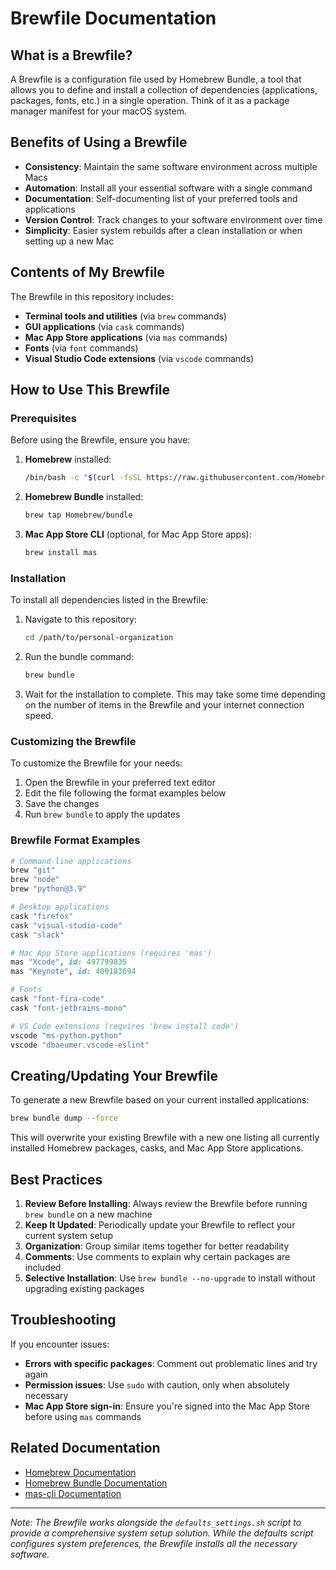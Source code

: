 # Brewfile Documentation

## What is a Brewfile?

A Brewfile is a configuration file used by Homebrew Bundle, a tool that allows you to define and install a collection of dependencies (applications, packages, fonts, etc.) in a single operation. Think of it as a package manager manifest for your macOS system.

## Benefits of Using a Brewfile

- **Consistency**: Maintain the same software environment across multiple Macs
- **Automation**: Install all your essential software with a single command
- **Documentation**: Self-documenting list of your preferred tools and applications
- **Version Control**: Track changes to your software environment over time
- **Simplicity**: Easier system rebuilds after a clean installation or when setting up a new Mac

## Contents of My Brewfile

The Brewfile in this repository includes:

- **Terminal tools and utilities** (via `brew` commands)
- **GUI applications** (via `cask` commands)
- **Mac App Store applications** (via `mas` commands)
- **Fonts** (via `font` commands)
- **Visual Studio Code extensions** (via `vscode` commands)

## How to Use This Brewfile

### Prerequisites

Before using the Brewfile, ensure you have:

1. **Homebrew** installed:
   ```bash
   /bin/bash -c "$(curl -fsSL https://raw.githubusercontent.com/Homebrew/install/HEAD/install.sh)"
   ```

2. **Homebrew Bundle** installed:
   ```bash
   brew tap Homebrew/bundle
   ```

3. **Mac App Store CLI** (optional, for Mac App Store apps):
   ```bash
   brew install mas
   ```

### Installation

To install all dependencies listed in the Brewfile:

1. Navigate to this repository:
   ```bash
   cd /path/to/personal-organization
   ```

2. Run the bundle command:
   ```bash
   brew bundle
   ```

3. Wait for the installation to complete. This may take some time depending on the number of items in the Brewfile and your internet connection speed.

### Customizing the Brewfile

To customize the Brewfile for your needs:

1. Open the Brewfile in your preferred text editor
2. Edit the file following the format examples below
3. Save the changes
4. Run `brew bundle` to apply the updates

### Brewfile Format Examples

```ruby
# Command-line applications
brew "git"
brew "node"
brew "python@3.9"

# Desktop applications
cask "firefox"
cask "visual-studio-code"
cask "slack"

# Mac App Store applications (requires 'mas')
mas "Xcode", id: 497799835
mas "Keynote", id: 409183694

# Fonts
cask "font-fira-code"
cask "font-jetbrains-mono"

# VS Code extensions (requires 'brew install code')
vscode "ms-python.python"
vscode "dbaeumer.vscode-eslint"
```

## Creating/Updating Your Brewfile

To generate a new Brewfile based on your current installed applications:

```bash
brew bundle dump --force
```

This will overwrite your existing Brewfile with a new one listing all currently installed Homebrew packages, casks, and Mac App Store applications.

## Best Practices

1. **Review Before Installing**: Always review the Brewfile before running `brew bundle` on a new machine
2. **Keep It Updated**: Periodically update your Brewfile to reflect your current system setup
3. **Organization**: Group similar items together for better readability
4. **Comments**: Use comments to explain why certain packages are included
5. **Selective Installation**: Use `brew bundle --no-upgrade` to install without upgrading existing packages

## Troubleshooting

If you encounter issues:

- **Errors with specific packages**: Comment out problematic lines and try again
- **Permission issues**: Use `sudo` with caution, only when absolutely necessary
- **Mac App Store sign-in**: Ensure you're signed into the Mac App Store before using `mas` commands

## Related Documentation

- [Homebrew Documentation](https://docs.brew.sh/)
- [Homebrew Bundle Documentation](https://github.com/Homebrew/homebrew-bundle)
- [mas-cli Documentation](https://github.com/mas-cli/mas)

---

*Note: The Brewfile works alongside the `defaults_settings.sh` script to provide a comprehensive system setup solution. While the defaults script configures system preferences, the Brewfile installs all the necessary software.*
